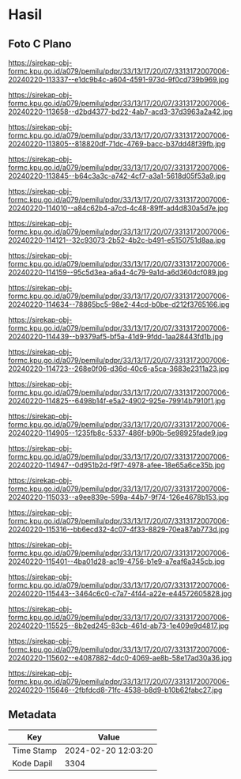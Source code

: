 # Hasil

## Foto C Plano

https://sirekap-obj-formc.kpu.go.id/a079/pemilu/pdpr/33/13/17/20/07/3313172007006-20240220-113337--e1dc9b4c-a604-4591-973d-9f0cd739b969.jpg

https://sirekap-obj-formc.kpu.go.id/a079/pemilu/pdpr/33/13/17/20/07/3313172007006-20240220-113658--d2bd4377-bd22-4ab7-acd3-37d3963a2a42.jpg

https://sirekap-obj-formc.kpu.go.id/a079/pemilu/pdpr/33/13/17/20/07/3313172007006-20240220-113805--818820df-71dc-4769-bacc-b37dd48f39fb.jpg

https://sirekap-obj-formc.kpu.go.id/a079/pemilu/pdpr/33/13/17/20/07/3313172007006-20240220-113845--b64c3a3c-a742-4cf7-a3a1-5618d05f53a9.jpg

https://sirekap-obj-formc.kpu.go.id/a079/pemilu/pdpr/33/13/17/20/07/3313172007006-20240220-114010--a84c62b4-a7cd-4c48-89ff-ad4d830a5d7e.jpg

https://sirekap-obj-formc.kpu.go.id/a079/pemilu/pdpr/33/13/17/20/07/3313172007006-20240220-114121--32c93073-2b52-4b2c-b491-e5150751d8aa.jpg

https://sirekap-obj-formc.kpu.go.id/a079/pemilu/pdpr/33/13/17/20/07/3313172007006-20240220-114159--95c5d3ea-a6a4-4c79-9a1d-a6d360dcf089.jpg

https://sirekap-obj-formc.kpu.go.id/a079/pemilu/pdpr/33/13/17/20/07/3313172007006-20240220-114634--78865bc5-98e2-44cd-b0be-d212f3765166.jpg

https://sirekap-obj-formc.kpu.go.id/a079/pemilu/pdpr/33/13/17/20/07/3313172007006-20240220-114439--b9379af5-bf5a-41d9-9fdd-1aa28443fd1b.jpg

https://sirekap-obj-formc.kpu.go.id/a079/pemilu/pdpr/33/13/17/20/07/3313172007006-20240220-114723--268e0f06-d36d-40c6-a5ca-3683e2311a23.jpg

https://sirekap-obj-formc.kpu.go.id/a079/pemilu/pdpr/33/13/17/20/07/3313172007006-20240220-114825--6498b14f-e5a2-4902-925e-79914b7910f1.jpg

https://sirekap-obj-formc.kpu.go.id/a079/pemilu/pdpr/33/13/17/20/07/3313172007006-20240220-114905--1235fb8c-5337-486f-b90b-5e98925fade9.jpg

https://sirekap-obj-formc.kpu.go.id/a079/pemilu/pdpr/33/13/17/20/07/3313172007006-20240220-114947--0d951b2d-f9f7-4978-afee-18e65a6ce35b.jpg

https://sirekap-obj-formc.kpu.go.id/a079/pemilu/pdpr/33/13/17/20/07/3313172007006-20240220-115033--a9ee839e-599a-44b7-9f74-126e4678b153.jpg

https://sirekap-obj-formc.kpu.go.id/a079/pemilu/pdpr/33/13/17/20/07/3313172007006-20240220-115316--bb6ecd32-4c07-4f33-8829-70ea87ab773d.jpg

https://sirekap-obj-formc.kpu.go.id/a079/pemilu/pdpr/33/13/17/20/07/3313172007006-20240220-115401--4ba01d28-ac19-4756-b1e9-a7eaf6a345cb.jpg

https://sirekap-obj-formc.kpu.go.id/a079/pemilu/pdpr/33/13/17/20/07/3313172007006-20240220-115443--3464c6c0-c7a7-4f44-a22e-e44572605828.jpg

https://sirekap-obj-formc.kpu.go.id/a079/pemilu/pdpr/33/13/17/20/07/3313172007006-20240220-115525--8b2ed245-83cb-461d-ab73-1e409e9d4817.jpg

https://sirekap-obj-formc.kpu.go.id/a079/pemilu/pdpr/33/13/17/20/07/3313172007006-20240220-115602--e4087882-4dc0-4069-ae8b-58e17ad30a36.jpg

https://sirekap-obj-formc.kpu.go.id/a079/pemilu/pdpr/33/13/17/20/07/3313172007006-20240220-115646--2fbfdcd8-71fc-4538-b8d9-b10b62fabc27.jpg


## Metadata

| Key        | Value               |
| ---------- | ------------------- |
| Time Stamp | 2024-02-20 12:03:20 |
| Kode Dapil | 3304                |



